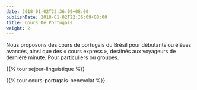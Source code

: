 ```yaml
---
date: 2018-01-02T22:36:09+08:00
publishDate: 2018-01-02T22:36:09+08:00
title: Cours De Portugais
weight: 2
---
```


Nous proposons des cours de portugais du Brésil pour débutants ou élèves avancés, ainsi que des « cours express », destinés aux voyageurs de dernière minute. Pour particuliers ou groupes.

{{% tour sejour-linguistique %}}

{{% tour cours-portugais-benevolat %}}

